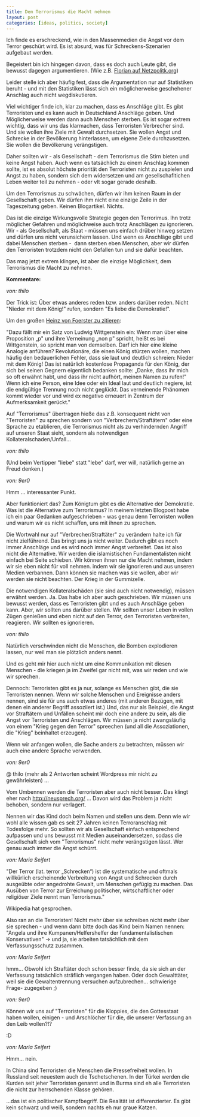 ```yaml
---
title: Dem Terrorismus die Macht nehmen
layout: post
categories: [ideas, politics, society]
---
```

Ich finde es erschreckend, wie in den Massenmedien die Angst vor dem Terror geschürt wird. Es ist absurd, was für Schreckens-Szenarien aufgebaut werden.

Begeistert bin ich hingegen davon, dass es doch auch Leute gibt, die bewusst dagegen argumentieren. (Wie z.B. <a href="http://www.netzpolitik.org/2010/die-bilder-der-anschlage-im-kopf-widerspruch-zwischen-angst-vor-terrorismus-und-wirklichkeit/">Florian auf Netzpolitk.org</a>)

Leider stelle ich aber häufig fest, dass die Argumentation nur auf Statistiken beruht - und mit den Statistiken lässt sich ein möglicherweise geschehener Anschlag auch nicht wegdiskutieren.

Viel wichtiger finde ich, klar zu machen, dass es Anschläge gibt. Es gibt Terroristen und es kann auch in Deutschland Anschläge geben. Und Möglicherweise werden dann auch Menschen sterben. Es ist sogar extrem wichtig, dass wir uns das klarmachen, dass Terroristen Verbrecher sind. Und sie wollen ihre Ziele mit Gewalt durchsetzen. Sie wollen Angst und Schrecke in der Bevölkerung hinterlassen, um eigene Ziele durchzusetzen. Sie wollen die Bevölkerung verängstigen.

Daher sollten wir - als Gesellschaft - dem Terrorismus die Stirn bieten und keine Angst haben. Auch wenn es tatsächlich zu einem Anschlag kommen sollte, ist es absolut höchste priorität den Terroristen nicht zu zuspielen und Angst zu haben, sondern sich dem widersetzen und am gesellschafltichen Leben weiter teil zu nehmen - oder vlt sogar gerade deshalb.

Um den Terrorismus zu schwächen, dürfen wir ihm keinen Raum in der Gesellschaft geben. Wir dürfen ihm nicht eine einzige Zeile in der Tageszeitung geben. Keinen Blogartikel. Nichts.

Das ist die einzige Wirkungsvolle Strategie gegen den Terrorimus. Ihn trotz möglicher Gefahren und möglichweise auch trotz Anschlägen zu ignorieren. Wir - als Gesellschaft, als Staat - müssen uns einfach drüber hinweg setzen und dürfen uns nicht verunsichern lassen. Und wenn es Anschläge gibt und dabei Menschen sterben -  dann sterben eben Menschen, aber wir dürfen den Terroristen trotzdem nicht den Gefallen tun und sie dafür beachten.

Das mag jetzt extrem klingen, ist aber die einzige Möglichkeit, dem Terrorismus die Macht zu nehmen.


__Kommentare:__


_von: thilo_

Der Trick ist: Über etwas anderes reden bzw. anders darüber reden. Nicht "Nieder mit dem König!" rufen, sondern "Es liebe die Demokratie!". 

Um den großen <a href="http://www.muenster.org/august/philosophie/projekte/0001131/christina_wahr/Foerster.htm" rel="nofollow">Heinz von Foerster zu zitieren</a>:

"Dazu fällt mir ein Satz von Ludwig Wittgenstein ein: Wenn man über eine Proposition „p" und ihre Verneinung „non p" spricht, heißt es bei Wittgenstein, so spricht man von demselben. Darf ich hier eine kleine Analogie anführen? Revolutionäre, die einen König stürzen wollen, machen häufig den bedauerlichen Fehler, dass sie laut und deutlich schreien: Nieder mit dem König! Das ist natürlich kostenlose Propaganda für den König, der sich bei seinen Gegnern eigentlich bedanken sollte: „Danke, dass ihr mich so oft erwähnt habt, und dass ihr nicht aufhört, meinen Namen zu rufen!" Wenn ich eine Person, eine Idee oder ein Ideal laut und deutlich negiere, ist die endgültige Trennung noch nicht geglückt. Das verneinende Phänomen kommt wieder vor und wird ex negativo erneuert in Zentrum der Aufmerksamkeit gerückt."

Auf "Terrorismus" übertragen hieße das z.B. konsequent nicht von "Terroristen" zu sprechen sondern von "Verbrechern/Straftätern" oder eine Sprache zu etablieren, die Terrorismus nicht als zu verhindernden Angriff auf unseren Staat sieht, sondern als notwendigen Kollateralschaden/Unfall...

			
_von: thilo_
			
(Und beim Vertipper "liebe" statt "lebe" darf, wer will, natürlich gerne an Freud denken.)

			
_von: 9er0_
			
Hmm ... interessanter Punkt.

Aber funktioniert das?
Zum Königtum gibt es die Alternative der Demokratie. Was ist die Alternative zum Terrorismus?
In meinem letzten Blogpost habe ich ein paar Gedanken aufgeschrieben - was genau denn Terroristen wollen und warum wir es nicht schaffen, uns mit ihnen zu sprechen.

Die Wortwahl nur auf "Verbrecher/Straftäter" zu verändern halte ich für nicht zielführend. Das bringt uns ja nicht weiter. Dadurch gibt es noch immer Anschläge und es wird noch immer Angst verbreitet.
Das ist also nicht die Alternative. Wir werden die islamistischen Fundamentalisten nicht einfach bei Seite schieben. Wir können ihnen nur die Macht nehmen, indem wir sie eben nicht für voll nehmen. indem wir sie ignorieren und aus unseren Medien verbannen. Dann können sie machen was sie wollen, aber wir werden sie nicht beachten. Der Krieg in der Gummizelle.

Die notwendigen Kollateralschäden (sie sind auch nicht notwendig), müssen erwähnt werden. Ja. Das habe ich aber auch geschrieben. Wir müssen uns bewusst werden, dass es Terroristen gibt und es auch Anschläge geben kann. Aber, wir sollten uns darüber stellen. Wir sollten unser Leben in vollen Zügen genießen und eben nicht auf den Terror, den Terroristen verbreiten, reagieren. Wir sollten es ignorieren.

			
_von: thilo_
			
Natürlich verschwinden nicht die Menschen, die Bomben explodieren lassen, nur weil man sie plötzlich anders nennt. 

Und es geht mir hier auch nicht um eine Kommunikation mit diesen Menschen - die kriegen ja im Zweifel gar nicht mit, was wir reden und wie wir sprechen. 

Dennoch: Terroristen gibt es ja nur, solange es Menschen gibt, die sie Terroristen nennen. Wenn wir solche Menschen und Ereignisse anders nennen, sind sie für uns auch etwas anderes (mit anderen Bezügen, mit denen ein anderer Begriff assoziiert ist.) Und, das nur als Beispiel, die Angst vor Straftätern und Unfällen scheint mir doch eine andere zu sein, als die Angst vor Terroristen und Anschlägen. Wir müssen ja nicht zwangsläufig von einem "Krieg gegen den Terror" spreechen (und all die Assoziationen, die "Krieg" beinhaltet erzeugen). 

Wenn wir anfangen wollen, die Sache anders zu betrachten, müssen wir auch eine andere Sprache verwenden.

			
_von: 9er0_
			
@ thilo (mehr als 2 Antworten scheint Wordpress mir nicht zu gewährleisten) ...

Vom Umbennen werden die Terroristen aber auch nicht besser. Das klingt eher nach http://neusprech.org/ ...
Davon wird das Problem ja nicht behoben, sondern nur verlagert.

Nennen wir das Kind doch beim Namen und stellen uns dem. Denn wie wir wohl alle wissen gab es seit 27 Jahren keinen Terroranschlag mit Todesfolge mehr.
So sollten wir als Gesellschaft einfach entsprechend aufpassen und uns bewusst mit Medien auseinandersetzen, sodass die Gesellschaft sich vom "Terrorismus" nicht mehr verängstigen lässt. Wer genau auch immer die Ängst schürrt.

			
_von: Maria Seifert_
			
"Der Terror (lat. terror „Schrecken“) ist die systematische und oftmals willkürlich erscheinende Verbreitung von Angst und Schrecken durch ausgeübte oder angedrohte Gewalt, um Menschen gefügig zu machen. Das Ausüben von Terror zur Erreichung politischer, wirtschaftlicher oder religiöser Ziele nennt man Terrorismus."

Wikipedia hat gesprochen.

Also ran an die Terroristen! Nicht mehr über sie schreiben nicht mehr über sie sprechen - und wenn dann bitte doch das Kind beim Namen nennen:
"Angela und ihre Kumpanen/Helfershelfer der fundamentalistischen Konservativen" 
-&gt; und ja, sie arbeiten tatsächlich mit dem Verfassungsschutz zusammen.

			
_von: Maria Seifert_
			
hmm... Obwohl ich Straftäter doch schon besser finde, da sie sich an der Verfassung tatsächlich sträflich vergangen haben. Oder doch Gewalttäter, weil sie die Gewaltentrennung versuchen aufzubrechen... schwierige Frage- zugegeben ;)

			
_von: 9er0_
			
Können wir uns auf "Terroristen" für die Kloppies, die den Gottesstaat haben wollen, einigen - und Arschlöcher für die, die unserer Verfassung an den Leib wollen?!?

:D

			
_von: Maria Seifert_
			
Hmm... nein.

In China sind Terroristen die Menschen die Pressefreiheit wollen. In Russland seit neuestem auch die Tschetschenen. In der Türkei werden die Kurden seit jeher Terroristen genannt und in Burma sind eh alle Terroristen die nicht zur herrschenden Klasse gehören.

...das ist ein politischer Kampfbegriff. Die Realität ist differenzierter. Es gibt kein schwarz und weiß, sondern nachts eh nur graue Katzen.


